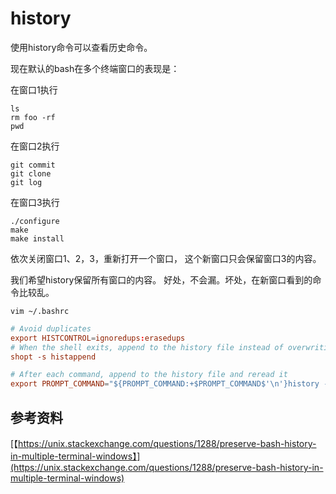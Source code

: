 history
=================
使用history命令可以查看历史命令。


现在默认的bash在多个终端窗口的表现是：

在窗口1执行
```
ls
rm foo -rf
pwd
```
在窗口2执行
```
git commit 
git clone
git log
```
在窗口3执行
```
./configure
make
make install
```
依次关闭窗口1、2，3，重新打开一个窗口， 这个新窗口只会保留窗口3的内容。


我们希望history保留所有窗口的内容。 好处，不会漏。坏处，在新窗口看到的命令比较乱。

```
vim ~/.bashrc
```
```conf
# Avoid duplicates
export HISTCONTROL=ignoredups:erasedups  
# When the shell exits, append to the history file instead of overwriting it
shopt -s histappend

# After each command, append to the history file and reread it
export PROMPT_COMMAND="${PROMPT_COMMAND:+$PROMPT_COMMAND$'\n'}history -a; history -c; history -r"
```


## 参考资料

[【https://unix.stackexchange.com/questions/1288/preserve-bash-history-in-multiple-terminal-windows】](https://unix.stackexchange.com/questions/1288/preserve-bash-history-in-multiple-terminal-windows)
